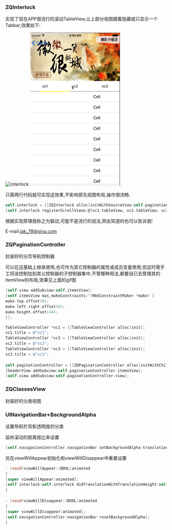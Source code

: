 
### ZQInterlock

实现了现在APP很流行的滚动TableView,让上部分视图跟着隐藏或只显示一个Tabbar,效果如下:

![interlock](/GIF/ClassesView-Interlock.gif "interlock")
![interlock](/GIF/Pagination-Interlock.gif "interlock")

只需两行代码就可实现这效果,不影响原先视图布局,操作很流畅.

```objective-c
self.interlock = [[ZQInterlock alloc]initWithSourceView:self.paginationController.view targetView:headerView translationHeight:200.0 - 64.0];
[self.interlock registerScrollViews:@[vc1.tableView, vc2.tableView, vc3.tableView]];
```

根据实现原理我称之为联动,可能不是流行的说法,网友知道的也可以告诉我!

E-mail:jak_78@sina.com


### ZQPaginationController
封装好的分页导航控制器

可以在这基础上继承使用,也可作为其它控制器的属性或成员变量使用,但这时需手工将该控制加到其父控制器的子控制器集中,不管哪种用法,都要自已去管理其的itemView的布局,效果见上面的gif图

```objective-c
[self.view addSubview:self.itemsView];
[self.itemsView mas_makeConstraints:^(MASConstraintMaker *make) {
make.top.offset(0);
make.left.right.offset(0);
make.height.offset(44);
}];
```

```objective-c
TableViewController *vc1 = [[TableViewController alloc]init];
vc1.title = @"vc1";
TableViewController *vc2 = [[TableViewController alloc]init];
vc2.title = @"vc2";
TableViewController *vc3 = [[TableViewController alloc]init];
vc3.title = @"vc3";

self.paginationController = [[ZQPaginationController alloc]initWithChildControllers:@[vc1, vc2, vc3]];
[headerView addSubview:self.paginationController.itemsView];
[self.view addSubview:self.paginationController.view];
```


### ZQClassesView

封装好的分类视图


### UINavigationBar+BackgroundAlpha
设置导航栏背影透明度的分类

监听滚动的距离按比率设置
```objective-c
[self.navigationController.navigationBar setBackgroundAlpha:translationHeight / (200.0 - 64.0)];
```
另在viewWillAppear初始化和viewWillDisappear中重置设置
```objective-c
- (void)viewWillAppear:(BOOL)animated
{
[super viewWillAppear:animated];
[self interlock:self.interlock didTranslationWithTranslationHeight:self.interlock.currentTranslationHeight];
}

- (void)viewWillDisappear:(BOOL)animated
{
[super viewWillDisappear:animated];
[self.navigationController.navigationBar resetBackgroundAlpha];
}
```

